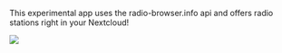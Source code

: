 This experimental app uses the radio-browser.info api and offers radio stations right in your Nextcloud!

[![](https://onny.project-insanity.org/files/nextcloud-app-radio-screenshot.png)](https://onny.project-insanity.org/files/nextcloud-app-radio-screenshot.png)
